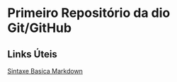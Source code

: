 # Primeiro Repositório da dio Git/GitHub


## Links Úteis
[Sintaxe Basica Markdown](https://www.markdownguide.org/getting-started/)
